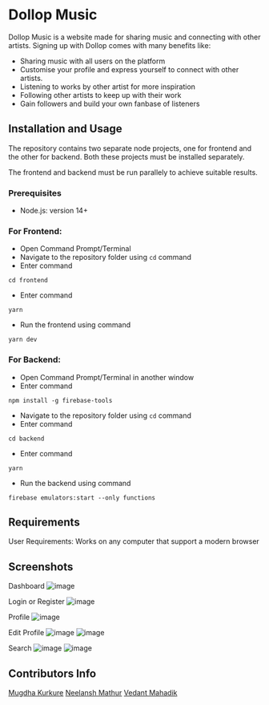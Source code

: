 # Dollop Music

Dollop Music is a website made for sharing music and connecting with other artists.
Signing up with Dollop comes with many benefits like:
- Sharing music with all users on the platform
- Customise your profile and express yourself to connect with other artists.
- Listening to works by other artist for more inspiration
- Following other artists to keep up with their work
- Gain followers and build your own fanbase of listeners

## Installation and Usage

The repository contains two separate node projects, one for frontend and the other for backend. Both these projects must be installed separately.

The frontend and backend must be run parallely to achieve suitable results.

### Prerequisites
- Node.js: version 14+

### For Frontend:
- Open Command Prompt/Terminal
- Navigate to the repository folder using `cd` command
- Enter command
```
cd frontend
```
- Enter command 
```
yarn
```
- Run the frontend using command
```
yarn dev
```

### For Backend:
- Open Command Prompt/Terminal in another window
- Enter command
```
npm install -g firebase-tools
```
- Navigate to the repository folder using `cd` command
- Enter command
```
cd backend
```
- Enter command 
```
yarn
```
- Run the backend using command
```
firebase emulators:start --only functions
```

## Requirements
User Requirements: Works on any computer that support a modern browser

## Screenshots
Dashboard
![image](https://user-images.githubusercontent.com/60062557/147338771-43f0feed-0a92-4702-bfa3-72eb4eebc997.png)

Login or Register
![image](https://user-images.githubusercontent.com/60062557/147338583-e0699c20-5fac-48a5-9c3d-a587633bdf89.png)

Profile
![image](https://user-images.githubusercontent.com/60062557/147338721-0fdd7c87-e91f-4093-b686-4598cc6a677d.png)

Edit Profile
![image](https://user-images.githubusercontent.com/60062557/147338695-d3fe2eb1-4154-41d1-a2bc-d60b62acb056.png)
![image](https://user-images.githubusercontent.com/60062557/147338705-e74bccac-47a2-480f-a677-f256fb20ccb4.png)

Search
![image](https://user-images.githubusercontent.com/60062557/147338796-ae8bec23-6483-422b-81e4-646e19697748.png)
![image](https://user-images.githubusercontent.com/60062557/147338826-15e4c52f-0803-411f-9bbd-206d112c797d.png)

## Contributors Info
[Mugdha Kurkure](https://github.com/diamondgelato)
[Neelansh Mathur](https://github.com/neelansh15)
[Vedant Mahadik](https://github.com/VedantMahadik)
